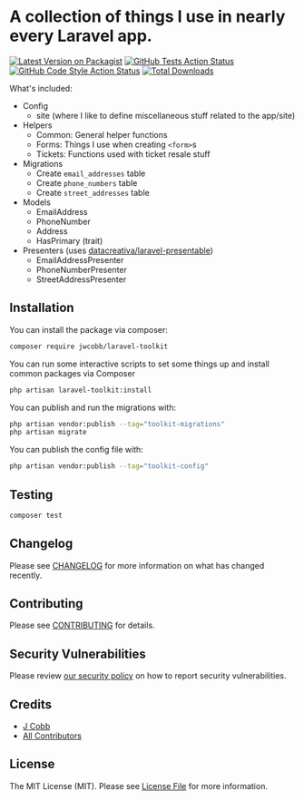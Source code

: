 # A collection of things I use in nearly every Laravel app.

[![Latest Version on Packagist](https://img.shields.io/packagist/v/jwcobb/laravel-toolkit.svg?style=flat-square)](https://packagist.org/packages/jwcobb/laravel-toolkit)
[![GitHub Tests Action Status](https://img.shields.io/github/workflow/status/jwcobb/laravel-toolkit/run-tests?label=tests)](https://github.com/jwcobb/laravel-toolkit/actions?query=workflow%3Arun-tests+branch%3Amain)
[![GitHub Code Style Action Status](https://img.shields.io/github/workflow/status/jwcobb/laravel-toolkit/Check%20&%20fix%20styling?label=code%20style)](https://github.com/jwcobb/laravel-toolkit/actions?query=workflow%3A"Check+%26+fix+styling"+branch%3Amain)
[![Total Downloads](https://img.shields.io/packagist/dt/jwcobb/laravel-toolkit.svg?style=flat-square)](https://packagist.org/packages/jwcobb/laravel-toolkit)


What's included:
- Config
  - site (where I like to define miscellaneous stuff related to the app/site)
- Helpers
  - Common: General helper functions
  - Forms: Things I use when creating `<form>`s
  - Tickets: Functions used with ticket resale stuff
- Migrations
  - Create `email_addresses` table
  - Create `phone_numbers` table
  - Create `street_addresses` table
- Models
    - EmailAddress
    - PhoneNumber
    - Address
    - HasPrimary (trait)
- Presenters (uses [datacreativa/laravel-presentable](https://github.com/datacreativa/laravel-presentable))
    - EmailAddressPresenter
    - PhoneNumberPresenter
    - StreetAddressPresenter



## Installation

You can install the package via composer:

```bash
composer require jwcobb/laravel-toolkit
```

You can run some interactive scripts to set some things up and install common packages via Composer

```bash
php artisan laravel-toolkit:install
```

You can publish and run the migrations with:

```bash
php artisan vendor:publish --tag="toolkit-migrations"
php artisan migrate
```

You can publish the config file with:
```bash
php artisan vendor:publish --tag="toolkit-config"
```



## Testing

```bash
composer test
```

## Changelog

Please see [CHANGELOG](CHANGELOG.md) for more information on what has changed recently.

## Contributing

Please see [CONTRIBUTING](.github/CONTRIBUTING.md) for details.

## Security Vulnerabilities

Please review [our security policy](../../security/policy) on how to report security vulnerabilities.

## Credits

- [J Cobb](https://github.com/jwcobb)
- [All Contributors](../../contributors)

## License

The MIT License (MIT). Please see [License File](LICENSE.md) for more information.
